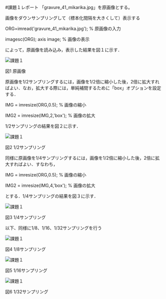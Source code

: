 #課題１レポート
「gravure_41_mikarika.jpg」を原画像とする。

画像をダウンサンプリングして（標本化間隔を大きくして）表示する

ORG=imread('gravure_41_mikarika.jpg'); % 原画像の入力　

imagesc(ORG); axis image; % 画像の表示

によって，原画像を読み込み，表示した結果を図１に示す．

![課題１](https://github.com/NishiharaYuuki/Matlab/blob/master/image/kadai1-1.png)

図1 原画像

原画像を1/2サンプリングするには，画像を1/2倍に縮小した後，2倍に拡大すればよい．なお，拡大する際には，単純補間するために「box」オプションを設定する．

IMG = imresize(ORG,0.5); % 画像の縮小　

IMG2 = imresize(IMG,2,'box'); % 画像の拡大

1/2サンプリングの結果を図２に示す．

![課題１](https://github.com/NishiharaYuuki/Matlab/blob/master/image/kadai1-2.png)

図2 1/2サンプリング

同様に原画像を1/4サンプリングするには，画像を1/2倍に縮小した後，2倍に拡大すればよい．すなわち，

IMG = imresize(ORG,0.5); % 画像の縮小

IMG2 = imresize(IMG,4,'box'); % 画像の拡大

とする．1/4サンプリングの結果を図３に示す．

![課題１](https://github.com/NishiharaYuuki/Matlab/blob/master/image/kadai1-3.png)

図3 1/4サンプリング

以下、同様に1/8、1/16、1/32サンプリングを行う

![課題１](https://github.com/NishiharaYuuki/Matlab/blob/master/image/kadai1-4.png)

図4 1/8サンプリング

![課題１](https://github.com/NishiharaYuuki/Matlab/blob/master/image/kadai1-5.png)

図5 1/16サンプリング

![課題１](https://github.com/NishiharaYuuki/Matlab/blob/master/image/kadai1-6.png)

図6 1/32サンプリング
